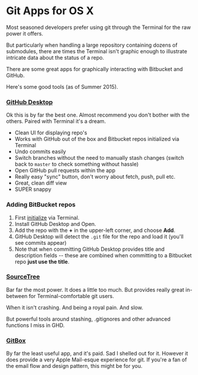 # Git Apps for OS X

Most seasoned developers prefer using git through the Terminal for the raw power it offers.

But particularly when handling a large repository containing dozens of submodules, there are times the Terminal isn't graphic enough to illustrate intricate data about the status of a repo.

There are some great apps for graphically interacting with Bitbucket and GitHub.

Here's some good tools (as of Summer 2015).

### [GitHub Desktop](https://desktop.github.com/)

Ok this is by far the best one. Almost recommend you don't bother with the others. Paired with Terminal it's a dream.
* Clean UI for displaying repo's
* Works with GitHub out of the box and Bitbucket repos initialized via Terminal
* Undo commits easily
* Switch branches without the need to manually stash changes (switch back to `master` to check something without hassle)
* Open GitHub pull requests within the app
* Really easy "sync" button, don't worry about fetch, push, pull etc.
* Great, clean diff view
* SUPER snappy

### Adding BitBucket repos

1. First [initialize](https://confluence.atlassian.com/bitbucket/checkout-a-branch-into-a-local-repository-313466957.html) via Terminal. 
2. Install GitHub Desktop and Open.
3. Add the repo with the **+** in the upper-left corner, and choose **Add**.
4. GitHub Desktop will detect the `.git` file for the repo and load it (you'll see commits appear)
5. Note that when committing GitHub Desktop provides title and description fields -- these are combined when committing to a Bitbucket repo **just use the title**.

### [SourceTree](https://www.sourcetreeapp.com/)

Bar far the most power. It does a little too much. But provides really great in-between for Terminal-comfortable git users.

When it isn't crashing. And being a royal pain. And slow.

But powerful tools around stashing, .gitignores and other advanced functions I miss in GHD.

### [GitBox](http://www.gitboxapp.com/)

By far the least useful app, and it's paid. Sad I shelled out for it. However it does provide a very Apple Mail-esque experience for git. If you're a fan of the email flow and design pattern, this might be for you.